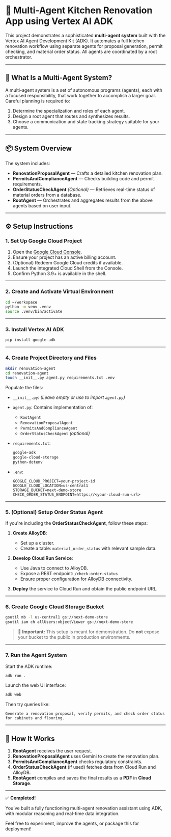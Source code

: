 # 🏡 Multi-Agent Kitchen Renovation App using Vertex AI ADK

This project demonstrates a sophisticated **multi-agent system** built with the Vertex AI Agent Development Kit (ADK). It automates a full kitchen renovation workflow using separate agents for proposal generation, permit checking, and material order status. All agents are coordinated by a root orchestrator.

---

## 🤖 What Is a Multi-Agent System?

A multi-agent system is a set of autonomous programs (agents), each with a focused responsibility, that work together to accomplish a larger goal. Careful planning is required to:

1. Determine the specialization and roles of each agent.
2. Design a root agent that routes and synthesizes results.
3. Choose a communication and state tracking strategy suitable for your agents.

---

## 📦 System Overview

The system includes:

* **RenovationProposalAgent** — Crafts a detailed kitchen renovation plan.
* **PermitsAndComplianceAgent** — Checks building code and permit requirements.
* **OrderStatusCheckAgent** *(Optional)* — Retrieves real-time status of material orders from a database.
* **RootAgent** — Orchestrates and aggregates results from the above agents based on user input.

---

## ⚙️ Setup Instructions

### 1. Set Up Google Cloud Project

1. Open the [Google Cloud Console](https://console.cloud.google.com/).
2. Ensure your project has an active billing account.
3. (Optional) Redeem Google Cloud credits if available.
4. Launch the integrated Cloud Shell from the Console.
5. Confirm Python 3.9+ is available in the shell.

---

### 2. Create and Activate Virtual Environment

```bash
cd ~/workspace
python -m venv .venv
source .venv/bin/activate
```

---

### 3. Install Vertex AI ADK

```bash
pip install google-adk
```

---

### 4. Create Project Directory and Files

```bash
mkdir renovation-agent
cd renovation-agent
touch __init__.py agent.py requirements.txt .env
```

Populate the files:

* `__init__.py`: *(Leave empty or use to import `agent.py`)*
* `agent.py`: Contains implementation of:

  * `RootAgent`
  * `RenovationProposalAgent`
  * `PermitsAndComplianceAgent`
  * `OrderStatusCheckAgent` *(optional)*
* `requirements.txt`:

  ```txt
  google-adk
  google-cloud-storage
  python-dotenv
  ```
* `.env`:

  ```env
  GOOGLE_CLOUD_PROJECT=your-project-id
  GOOGLE_CLOUD_LOCATION=us-central1
  STORAGE_BUCKET=next-demo-store
  CHECK_ORDER_STATUS_ENDPOINT=https://<your-cloud-run-url>
  ```

---

### 5. (Optional) Setup Order Status Agent

If you're including the **OrderStatusCheckAgent**, follow these steps:

1. **Create AlloyDB**:

   * Set up a cluster.
   * Create a table: `material_order_status` with relevant sample data.

2. **Develop Cloud Run Service**:

   * Use Java to connect to AlloyDB.
   * Expose a REST endpoint: `/check-order-status`
   * Ensure proper configuration for AlloyDB connectivity.

3. **Deploy** the service to Cloud Run and obtain the public endpoint URL.

---

### 6. Create Google Cloud Storage Bucket

```bash
gsutil mb -l us-central1 gs://next-demo-store
gsutil iam ch allUsers:objectViewer gs://next-demo-store
```

> 🔐 **Important:** This setup is meant for demonstration. Do **not** expose your bucket to the public in production environments.

---

### 7. Run the Agent System

Start the ADK runtime:

```bash
adk run .
```

Launch the web UI interface:

```bash
adk web
```

Then try queries like:

```text
Generate a renovation proposal, verify permits, and check order status for cabinets and flooring.
```

---

## 🧠 How It Works

1. **RootAgent** receives the user request.
2. **RenovationProposalAgent** uses Gemini to create the renovation plan.
3. **PermitsAndComplianceAgent** checks regulatory constraints.
4. **OrderStatusCheckAgent** (if used) fetches data from Cloud Run and AlloyDB.
5. **RootAgent** compiles and saves the final results as a **PDF** in **Cloud Storage**.

---

✅ **Completed!**

You’ve built a fully functioning multi-agent renovation assistant using ADK, with modular reasoning and real-time data integration.

Feel free to experiment, improve the agents, or package this for deployment!
